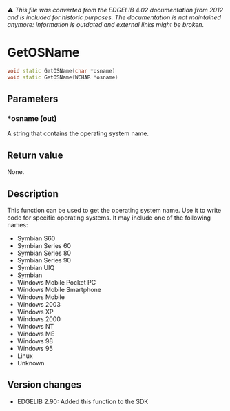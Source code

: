 :warning: _This file was converted from the EDGELIB 4.02 documentation from 2012 and is included for historic purposes. The documentation is not maintained anymore: information is outdated and external links might be broken._

# GetOSName


```c++
void static GetOSName(char *osname) 
void static GetOSName(WCHAR *osname)
```

## Parameters
### *osname (out)
A string that contains the operating system name.

## Return value
None.

## Description
This function can be used to get the operating system name. Use it to write code for specific operating systems. It may include one of the following names:

* Symbian S60
* Symbian Series 60
* Symbian Series 80
* Symbian Series 90
* Symbian UIQ
* Symbian
* Windows Mobile Pocket PC
* Windows Mobile Smartphone
* Windows Mobile
* Windows 2003
* Windows XP
* Windows 2000
* Windows NT
* Windows ME
* Windows 98
* Windows 95
* Linux
* Unknown

## Version changes
- EDGELIB 2.90: Added this function to the SDK

